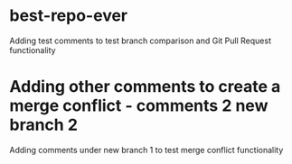 # best-repo-ever

Adding test comments to test branch comparison and Git Pull Request functionality

Adding other comments to create a merge conflict - comments 2 new branch 2
=======
Adding comments under new branch 1 to test merge conflict functionality

